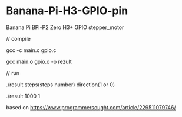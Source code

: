 # Banana-Pi-H3-GPIO-pin
Banana Pi BPI-P2 Zero H3+ GPIO stepper_motor 

// compile 

gcc -c main.c gpio.c

gcc main.o gpio.o -o rezult

// run 

./result steps(stеps number) direction(1 or 0)

./result 1000 1 

based on https://www.programmersought.com/article/229511079746/
